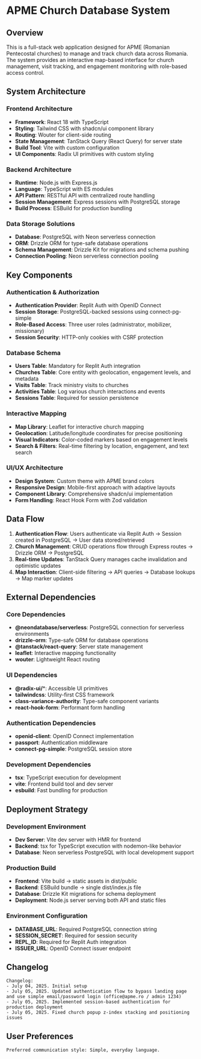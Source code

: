 # APME Church Database System

## Overview

This is a full-stack web application designed for APME (Romanian Pentecostal churches) to manage and track church data across Romania. The system provides an interactive map-based interface for church management, visit tracking, and engagement monitoring with role-based access control.

## System Architecture

### Frontend Architecture
- **Framework**: React 18 with TypeScript
- **Styling**: Tailwind CSS with shadcn/ui component library
- **Routing**: Wouter for client-side routing
- **State Management**: TanStack Query (React Query) for server state
- **Build Tool**: Vite with custom configuration
- **UI Components**: Radix UI primitives with custom styling

### Backend Architecture
- **Runtime**: Node.js with Express.js
- **Language**: TypeScript with ES modules
- **API Pattern**: RESTful API with centralized route handling
- **Session Management**: Express sessions with PostgreSQL storage
- **Build Process**: ESBuild for production bundling

### Data Storage Solutions
- **Database**: PostgreSQL with Neon serverless connection
- **ORM**: Drizzle ORM for type-safe database operations
- **Schema Management**: Drizzle Kit for migrations and schema pushing
- **Connection Pooling**: Neon serverless connection pooling

## Key Components

### Authentication & Authorization
- **Authentication Provider**: Replit Auth with OpenID Connect
- **Session Storage**: PostgreSQL-backed sessions using connect-pg-simple
- **Role-Based Access**: Three user roles (administrator, mobilizer, missionary)
- **Session Security**: HTTP-only cookies with CSRF protection

### Database Schema
- **Users Table**: Mandatory for Replit Auth integration
- **Churches Table**: Core entity with geolocation, engagement levels, and metadata
- **Visits Table**: Track ministry visits to churches
- **Activities Table**: Log various church interactions and events
- **Sessions Table**: Required for session persistence

### Interactive Mapping
- **Map Library**: Leaflet for interactive church mapping
- **Geolocation**: Latitude/longitude coordinates for precise positioning
- **Visual Indicators**: Color-coded markers based on engagement levels
- **Search & Filters**: Real-time filtering by location, engagement, and text search

### UI/UX Architecture
- **Design System**: Custom theme with APME brand colors
- **Responsive Design**: Mobile-first approach with adaptive layouts
- **Component Library**: Comprehensive shadcn/ui implementation
- **Form Handling**: React Hook Form with Zod validation

## Data Flow

1. **Authentication Flow**: Users authenticate via Replit Auth → Session created in PostgreSQL → User data stored/retrieved
2. **Church Management**: CRUD operations flow through Express routes → Drizzle ORM → PostgreSQL
3. **Real-time Updates**: TanStack Query manages cache invalidation and optimistic updates
4. **Map Interaction**: Client-side filtering → API queries → Database lookups → Map marker updates

## External Dependencies

### Core Dependencies
- **@neondatabase/serverless**: PostgreSQL connection for serverless environments
- **drizzle-orm**: Type-safe ORM for database operations
- **@tanstack/react-query**: Server state management
- **leaflet**: Interactive mapping functionality
- **wouter**: Lightweight React routing

### UI Dependencies
- **@radix-ui/***: Accessible UI primitives
- **tailwindcss**: Utility-first CSS framework
- **class-variance-authority**: Type-safe component variants
- **react-hook-form**: Performant form handling

### Authentication Dependencies
- **openid-client**: OpenID Connect implementation
- **passport**: Authentication middleware
- **connect-pg-simple**: PostgreSQL session store

### Development Dependencies
- **tsx**: TypeScript execution for development
- **vite**: Frontend build tool and dev server
- **esbuild**: Fast bundling for production

## Deployment Strategy

### Development Environment
- **Dev Server**: Vite dev server with HMR for frontend
- **Backend**: tsx for TypeScript execution with nodemon-like behavior
- **Database**: Neon serverless PostgreSQL with local development support

### Production Build
- **Frontend**: Vite build → static assets in dist/public
- **Backend**: ESBuild bundle → single dist/index.js file
- **Database**: Drizzle Kit migrations for schema deployment
- **Deployment**: Node.js server serving both API and static files

### Environment Configuration
- **DATABASE_URL**: Required PostgreSQL connection string
- **SESSION_SECRET**: Required for session security
- **REPL_ID**: Required for Replit Auth integration
- **ISSUER_URL**: OpenID Connect issuer endpoint

## Changelog

```
Changelog:
- July 04, 2025. Initial setup
- July 05, 2025. Updated authentication flow to bypass landing page and use simple email/password login (office@apme.ro / admin 1234)
- July 05, 2025. Implemented session-based authentication for production deployment
- July 05, 2025. Fixed church popup z-index stacking and positioning issues
```

## User Preferences

```
Preferred communication style: Simple, everyday language.
```